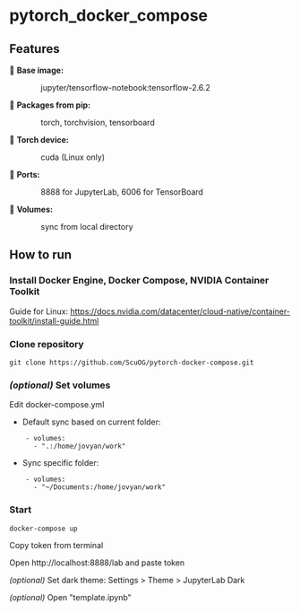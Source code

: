# pytorch_docker_compose
## Features
:flashlight: **Base image:**

&emsp;&emsp;&emsp;&emsp;jupyter/tensorflow-notebook:tensorflow-2.6.2

:flashlight: **Packages from pip:**

&emsp;&emsp;&emsp;&emsp;torch, torchvision, tensorboard

:flashlight: **Torch device:**

&emsp;&emsp;&emsp;&emsp;cuda (Linux only)

:flashlight: **Ports:**

&emsp;&emsp;&emsp;&emsp;8888 for JupyterLab, 6006 for TensorBoard

:flashlight: **Volumes:**

&emsp;&emsp;&emsp;&emsp;sync from local directory
## How to run
### Install Docker Engine, Docker Compose, NVIDIA Container Toolkit
Guide for Linux: https://docs.nvidia.com/datacenter/cloud-native/container-toolkit/install-guide.html
### Clone repository
    git clone https://github.com/ScuOG/pytorch-docker-compose.git
### *(optional)* Set volumes
Edit docker-compose.yml

- Default sync based on current folder:
```
    - volumes:
      - ".:/home/jovyan/work"
```
- Sync specific folder:
```
    - volumes:
      - "~/Documents:/home/jovyan/work"
```
### Start
```
docker-compose up
```
Copy token from terminal

Open http://localhost:8888/lab and paste token

*(optional)*    Set dark theme: Settings > Theme > JupyterLab Dark

*(optional)*    Open "template.ipynb"
